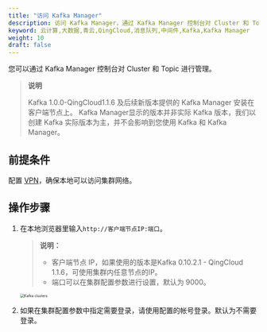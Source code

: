 ```yaml
---
title: "访问 Kafka Manager"
description: 访问 Kafka Manager，通过 Kafka Manager 控制台对 Cluster 和 Topic 进行管理。
keyword: 云计算,大数据,青云,QingCloud,消息队列,中间件,Kafka,Kafka Manager
weight: 10
draft: false
---
```


您可以通过 Kafka Manager 控制台对 Cluster 和 Topic 进行管理。

> **说明**
> 
> Kafka 1.0.0-QingCloud1.1.6 及后续新版本提供的 Kafka Manager 安装在客户端节点上。
> Kafka Manager显示的版本并非实际 Kafka 版本，我们以创建 Kafka 实际版本为主，并不会影响到您使用 Kafka 和 Kafka Manager。

## 前提条件

配置 [VPN](/network/vpc/manual/vpn/)，确保本地可以访问集群网络。

## 操作步骤

1. 在本地浏览器里输入```http://客户端节点IP:端口```。

   > **说明：**
   > 
   > - 客户端节点 IP，如果使用的版本是Kafka 0.10.2.1 - QingCloud 1.1.6，可使用集群内任意节点的IP。
   > - 端口可以在集群配置参数进行设置，默认为 9000。

   <img src="../../../_images/clusters.png" alt="Kafka clusters" style="zoom:50%;" />  

2. 如果在集群配置参数中指定需要登录，请使用配置的帐号登录。默认为不需要登录。

